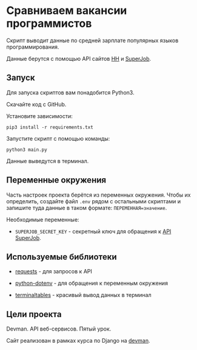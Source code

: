 # Сравниваем вакансии программистов

Скрипт выводит данные по средней зарплате популярных языков программирования.

Данные берутся с помощью API сайтов [HH](https://dev.hh.ru/) и [SuperJob](https://api.superjob.ru/).


## Запуск

Для запуска скриптов вам понадобится Python3.

Скачайте код с GitHub.

Установите зависимости:

`pip3 install -r requirements.txt`

Запустите скрипт с помощью команды:

`python3 main.py`

Данные выведутся в терминал.


## Переменные окружения

Часть настроек проекта берётся из переменных окружения. Чтобы их определить, создайте файл `.env` рядом с остальными
скриптами и запишите туда данные в таком формате: `ПЕРЕМЕННАЯ=значение`.

Необходимые переменные:
- `SUPERJOB_SECRET_KEY` - секретный ключ для обращения к [API SuperJob](https://api.superjob.ru/#gettin).


## Используемые библиотеки

* [requests](https://pypi.org/project/requests/) - для запросов к API

* [python-dotenv](https://pypi.org/project/python-dotenv/) - для обращения к переменным окружения

* [terminaltables](https://pypi.org/project/terminaltables/) - красивый вывод данных в терминал


## Цели проекта

Devman. API веб-сервисов. Пятый урок.

Сайт реализован в рамках курса по Django на [devman](https://dvmn.org/modules/).

